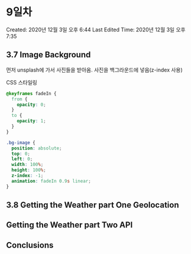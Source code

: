 # 9일차

Created: 2020년 12월 3일 오후 6:44
Last Edited Time: 2020년 12월 3일 오후 7:35

## 3.7 Image Background

먼저 unsplash에 가서 사진들을 받아옴. 사진을 백그라운드에 넣음(z-index 사용)

CSS 스타일링

```css
@keyframes fadeIn {
  from {
    opacity: 0;
  }
  to {
    opacity: 1;
  } 
}

.bg-image {
  position: absolute;
  top: 0;
  left: 0;
  width: 100%;
  height: 100%;
  z-index: -1;
  animation: fadeIn 0.9s linear;
}
```

## 3.8 Getting the Weather part One Geolocation

## Getting the Weather part Two API

## Conclusions
